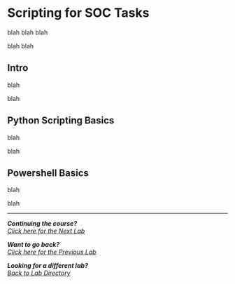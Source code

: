 # Scripting for SOC Tasks

blah blah 
blah

blah blah

## Intro

blah 

blah

## Python Scripting Basics

blah

blah

## Powershell Basics

blah

blah

***                                                       

<b><i>Continuing the course?</b>
</br>
[Click here for the Next Lab](/courseFiles/networkingAndTelemetry/networkingAndTelemetry.md)</i>

<b><i>Want to go back?</b>
</br>
[Click here for the Previous Lab](/courseFiles/Lab_03-detectionAndThreatBehavior/detectionAndThreatBehavior.md)

<b><i>Looking for a different lab? </b></br>[Back to Lab Directory](/coursenavigation.md)</i>